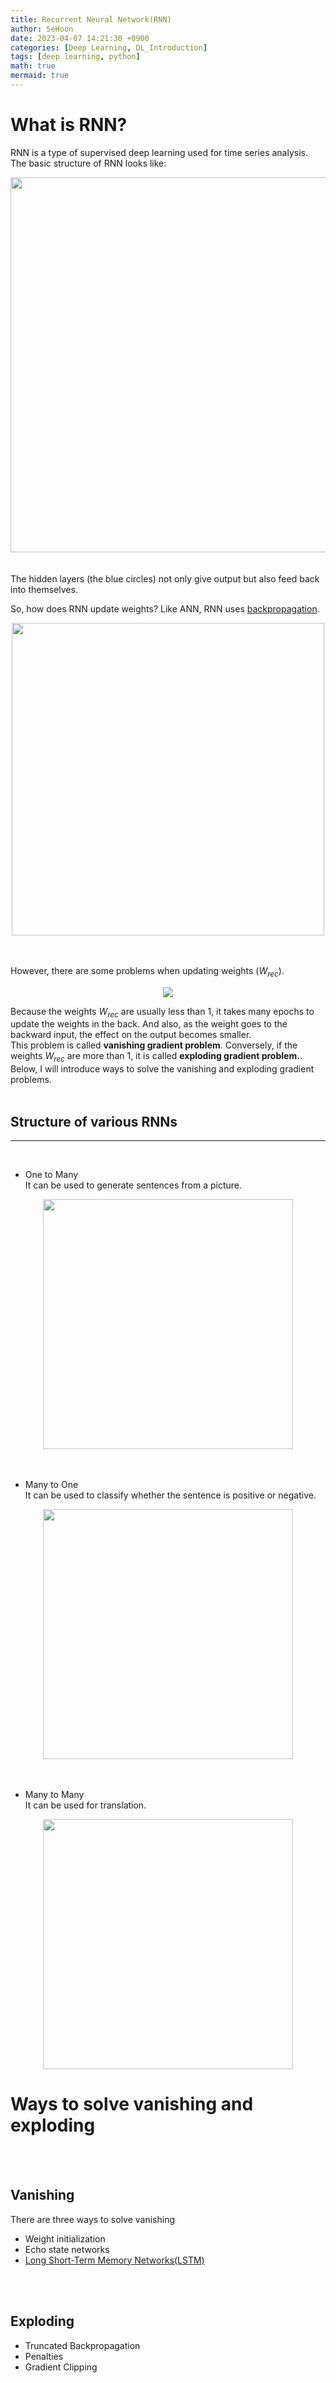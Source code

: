 ```yaml
---
title: Recurrent Neural Network(RNN)
author: SeHoon
date: 2023-04-07 14:21:30 +0900
categories: [Deep Learning, DL_Introduction]
tags: [deep learning, python]
math: true
mermaid: true
---
```


# What is RNN?
RNN is a type of supervised deep learning used for time series analysis. The basic structure of RNN looks like:
<center>
<img src="https://user-images.githubusercontent.com/28240052/230857618-46b78468-c68d-48cd-b531-45a97346902a.png" width=600>
</center>
<br><br>
The hidden layers (the blue circles) not only give output but also feed back into themselves.<br>

So, how does RNN update weights? Like ANN, RNN uses [backpropagation](https://csh970605.github.io/posts/Back_Propagation/).
<center>
<img src="https://user-images.githubusercontent.com/28240052/230866777-40b40891-0ecb-4a71-959b-f27959ad78f6.png" width=500>
</center>
<br><br>

However, there are some problems when updating weights ($W_{rec}$).<br>
<center>
<img src="https://user-images.githubusercontent.com/28240052/230904926-14398da5-af23-4288-80f4-41041fbf7d2c.png">
</center>

Because the weights $W_{rec}$ are usually less than 1, it takes many epochs to update the weights in the back. And also, as the weight goes to the backward input, the effect on the output becomes smaller.<br>
This problem is called **vanishing gradient problem**. Conversely, if the weights $W_{rec}$ are more than 1, it is called **exploding gradient problem.**.<br>
Below, I will introduce ways to solve the vanishing and exploding gradient problems.
<br><br>

## Structure of various RNNs
---
<br>

+ One to Many<br>
It can be used to generate sentences from a picture.
<center>
<img src="https://user-images.githubusercontent.com/28240052/230858549-36b2ce42-bc8a-4773-bb95-db13022c7702.png" width=400>
</center>
<br><br>

+ Many to One<br>
It can be used to classify whether the sentence is positive or negative.
<center>
<img src="https://user-images.githubusercontent.com/28240052/230858729-5c1ec588-39be-49ff-af59-c335cea3adc2.png" width=400>
</center>
<br><br>

+ Many to Many<br>
It can be used for translation.
<center>
<img src="https://user-images.githubusercontent.com/28240052/230859533-44387c7d-33e5-42f7-8173-d66656591908.png" width=400>
</center>

# Ways to solve vanishing and exploding
<br>
<br>

## Vanishing

There are three ways to solve vanishing<br>

+ Weight initialization<br>
+ Echo state networks<br>
+ [Long Short-Term Memory Networks(LSTM)](https://csh970605.github.io/posts/LSTM/)

<br><br>

## Exploding

+ Truncated Backpropagation<br>
+ Penalties<br>
+ Gradient Clipping<br>
<br><br>
<br>







